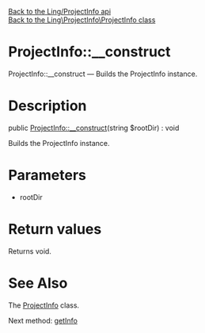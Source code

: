 [Back to the Ling/ProjectInfo api](https://github.com/lingtalfi/ProjectInfo/blob/master/doc/api/Ling/ProjectInfo.md)<br>
[Back to the Ling\ProjectInfo\ProjectInfo class](https://github.com/lingtalfi/ProjectInfo/blob/master/doc/api/Ling/ProjectInfo/ProjectInfo.md)


ProjectInfo::__construct
================



ProjectInfo::__construct — Builds the ProjectInfo instance.




Description
================


public [ProjectInfo::__construct](https://github.com/lingtalfi/ProjectInfo/blob/master/doc/api/Ling/ProjectInfo/ProjectInfo/__construct.md)(string $rootDir) : void




Builds the ProjectInfo instance.




Parameters
================


- rootDir

    


Return values
================

Returns void.








See Also
================

The [ProjectInfo](https://github.com/lingtalfi/ProjectInfo/blob/master/doc/api/Ling/ProjectInfo/ProjectInfo.md) class.

Next method: [getInfo](https://github.com/lingtalfi/ProjectInfo/blob/master/doc/api/Ling/ProjectInfo/ProjectInfo/getInfo.md)<br>

